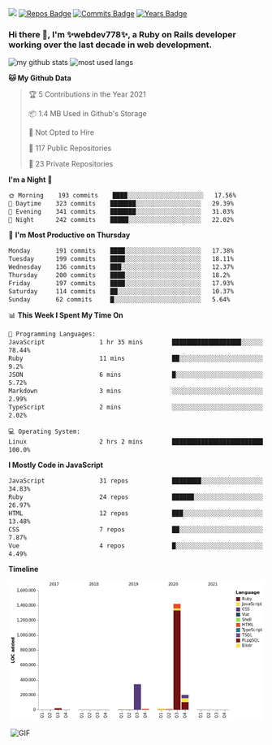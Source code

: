 ![](https://visitor-badge.glitch.me/badge?page_id=webdev778.webdev778)
[![Repos Badge](https://badges.pufler.dev/repos/webdev778)](https://badges.pufler.dev)
[![Commits Badge](https://badges.pufler.dev/commits/monthly/webdev778)](https://badges.pufler.dev)
[![Years Badge](https://badges.pufler.dev/years/webdev778)](https://badges.pufler.dev)
### Hi there 👋, I'm ✨webdev778✨, a Ruby on Rails developer working over the last decade in web development.


![my github stats](https://github-readme-stats.vercel.app/api?username=webdev778&show_icons=true&theme=tokyonight&line_height=27)
![most used langs](https://github-readme-stats.vercel.app/api/top-langs/?username=webdev778&hide=css,html&theme=tokyonight)

<!--START_SECTION:waka-->
**🐱 My Github Data** 

> 🏆 5 Contributions in the Year 2021
 > 
> 📦 1.4 MB Used in Github's Storage 
 > 
> 🚫 Not Opted to Hire
 > 
> 📜 117 Public Repositories 
 > 
> 🔑 23 Private Repositories  
 > 
**I'm a Night 🦉** 

```text
🌞 Morning    193 commits    ████░░░░░░░░░░░░░░░░░░░░░   17.56% 
🌆 Daytime    323 commits    ███████░░░░░░░░░░░░░░░░░░   29.39% 
🌃 Evening    341 commits    ███████░░░░░░░░░░░░░░░░░░   31.03% 
🌙 Night      242 commits    █████░░░░░░░░░░░░░░░░░░░░   22.02%

```
📅 **I'm Most Productive on Thursday** 

```text
Monday       191 commits    ████░░░░░░░░░░░░░░░░░░░░░   17.38% 
Tuesday      199 commits    ████░░░░░░░░░░░░░░░░░░░░░   18.11% 
Wednesday    136 commits    ███░░░░░░░░░░░░░░░░░░░░░░   12.37% 
Thursday     200 commits    ████░░░░░░░░░░░░░░░░░░░░░   18.2% 
Friday       197 commits    ████░░░░░░░░░░░░░░░░░░░░░   17.93% 
Saturday     114 commits    ██░░░░░░░░░░░░░░░░░░░░░░░   10.37% 
Sunday       62 commits     █░░░░░░░░░░░░░░░░░░░░░░░░   5.64%

```


📊 **This Week I Spent My Time On** 

```text
💬 Programming Languages: 
JavaScript               1 hr 35 mins        ███████████████████░░░░░░   78.44% 
Ruby                     11 mins             ██░░░░░░░░░░░░░░░░░░░░░░░   9.2% 
JSON                     6 mins              █░░░░░░░░░░░░░░░░░░░░░░░░   5.72% 
Markdown                 3 mins              ░░░░░░░░░░░░░░░░░░░░░░░░░   2.99% 
TypeScript               2 mins              ░░░░░░░░░░░░░░░░░░░░░░░░░   2.02%

💻 Operating System: 
Linux                    2 hrs 2 mins        █████████████████████████   100.0%

```

**I Mostly Code in JavaScript** 

```text
JavaScript               31 repos            ████████░░░░░░░░░░░░░░░░░   34.83% 
Ruby                     24 repos            ██████░░░░░░░░░░░░░░░░░░░   26.97% 
HTML                     12 repos            ███░░░░░░░░░░░░░░░░░░░░░░   13.48% 
CSS                      7 repos             ██░░░░░░░░░░░░░░░░░░░░░░░   7.87% 
Vue                      4 repos             █░░░░░░░░░░░░░░░░░░░░░░░░   4.49%

```


**Timeline**

![Chart not found](https://raw.githubusercontent.com/webdev778/webdev778/master/charts/bar_graph.png) 


<!--END_SECTION:waka-->

<img align="right" alt="GIF" src="https://github.com/webdev778/webdev778/blob/main/code.gif?raw=true" width="500" height="320" />

<!--
**webdev778/webdev778** is a ✨ _special_ ✨ repository because its `README.md` (this file) appears on your GitHub profile.

Here are some ideas to get you started:

- 🔭 I’m currently working on ...
- 🌱 I’m currently learning ...
- 👯 I’m looking to collaborate on ...
- 🤔 I’m looking for help with ...
- 💬 Ask me about ...
- 📫 How to reach me: ...
- 😄 Pronouns: ...
- ⚡ Fun fact: ...
-->
